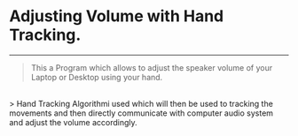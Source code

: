 # Adjusting Volume with Hand Tracking.

---


> This a Program which allows to adjust the speaker volume of your Laptop or Desktop using your hand. 
<br>
> Hand Tracking Algorithmi used which will then be used to tracking the movements and then directly communicate with computer audio system and adjust the volume accordingly.
